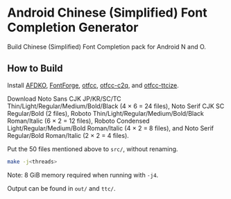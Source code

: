 # Android Chinese (Simplified) Font Completion Generator

Build Chinese (Simplified) Font Completion pack for Android N and O.

## How to Build

Install [AFDKO](https://github.com/adobe-type-tools/afdko), [FontForge](https://fontforge.github.io/), [otfcc](https://github.com/caryll/otfcc), [otfcc-c2q](https://github.com/caryll/otfcc-cubic2quad), and [otfcc-ttcize](https://github.com/caryll/otfcc-ttcize).

Download Noto Sans CJK JP/KR/SC/TC Thin/Light/Regular/Medium/Bold/Black (4 × 6 = 24 files), Noto Serif CJK SC Regular/Bold (2 files), Roboto Thin/Light/Regular/Medium/Bold/Black Roman/Italic (6 × 2 = 12 files), Roboto Condensed Light/Regular/Medium/Bold Roman/Italic (4 × 2 = 8 files), and Noto Serif Regular/Bold Roman/Italic (2 × 2 = 4 files).

Put the 50 files mentioned above to `src/`, without renaming.

```bash
make -j<threads>
```

Note: 8 GiB memory required when running with `-j4`.

Output can be found in `out/` and `ttc/`.
